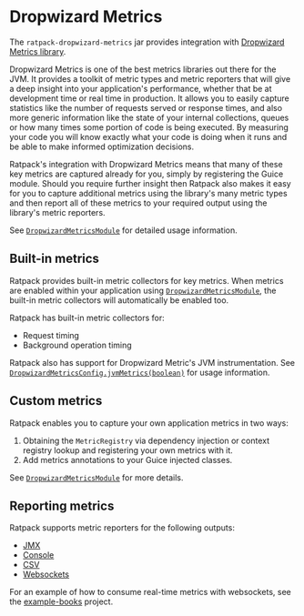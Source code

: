 # Dropwizard Metrics

The `ratpack-dropwizard-metrics` jar provides integration with [Dropwizard Metrics library](https://dropwizard.github.io/metrics/3.1.0/).

Dropwizard Metrics is one of the best metrics libraries out there for the JVM.
It provides a toolkit of metric types and metric reporters that will give a deep insight into your application's performance, whether that be at development time or real time in production.
It allows you to easily capture statistics like the number of requests served or response times, and also more generic information like the state of your internal collections, queues or how many times some portion of code is being executed.
By measuring your code you will know exactly what your code is doing when it runs and be able to make informed optimization decisions.

Ratpack's integration with Dropwizard Metrics means that many of these key metrics are captured already for you, simply by registering the Guice module.
Should you require further insight then Ratpack also makes it easy for you to capture additional metrics using the library's many metric types and then report all of these metrics to your required output using the library's metric reporters.

See [`DropwizardMetricsModule`](api/ratpack/dropwizard/metrics/DropwizardMetricsModule.html) for detailed usage information.

## Built-in metrics

Ratpack provides built-in metric collectors for key metrics.
When metrics are enabled within your application using [`DropwizardMetricsModule`](api/ratpack/dropwizard/metrics/DropwizardMetricsConfig.html), the built-in metric collectors will automatically be enabled too.

Ratpack has built-in metric collectors for:

* Request timing
* Background operation timing

Ratpack also has support for Dropwizard Metric's JVM instrumentation.
See [`DropwizardMetricsConfig.jvmMetrics(boolean)`](api/ratpack/dropwizard/metrics/DropwizardMetricsConfig.html#jvmMetrics%28boolean%29) for usage information.

## Custom metrics

Ratpack enables you to capture your own application metrics in two ways:

1. Obtaining the `MetricRegistry` via dependency injection or context registry lookup and registering your own metrics with it.
2. Add metrics annotations to your Guice injected classes.

See [`DropwizardMetricsModule`](api/ratpack/dropwizard/metrics/DropwizardMetricsModule.html) for more details.

## Reporting metrics

Ratpack supports metric reporters for the following outputs:

* [JMX](api/ratpack/dropwizard/metrics/DropwizardMetricsConfig.html#jmx%28ratpack.func.Action%29)
* [Console](api/ratpack/dropwizard/metrics/DropwizardMetricsConfig.html#console%28ratpack.func.Action%29)
* [CSV](api/ratpack/dropwizard/metrics/DropwizardMetricsConfig.html#csv%28ratpack.func.Action%29)
* [Websockets](api/ratpack/dropwizard/metrics/DropwizardMetricsConfig.html#webSocket%28ratpack.func.Action%29)

For an example of how to consume real-time metrics with websockets, see the [example-books](https://github.com/ratpack/example-books/blob/master/src/ratpack/ratpack.groovy) project.
